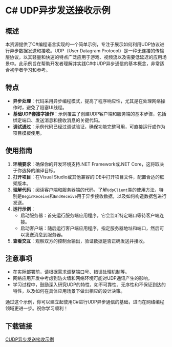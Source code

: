 # C# UDP异步发送接收示例

## 概述

本资源提供了C#编程语言实现的一个简单示例，专注于展示如何利用UDP协议进行异步数据发送和接收。UDP（User Datagram Protocol）是一种无连接的传输层协议，以其轻量和快速的特点广泛应用于游戏、视频流以及需要低延迟的应用场景中。此示例旨在帮助开发者理解并实践C#中UDP异步通信的基本概念，非常适合初学者学习和参考。

## 特点

- **异步处理**：代码采用异步编程模式，提高了程序响应性，尤其是在处理网络操作时，避免了阻塞UI线程。
- **基础UDP套接字操作**：示例覆盖了创建UDP客户端和服务端的基本步骤，包括绑定端口、发送消息和接收消息的关键代码。
- **调试通过**：示例代码已经过调试验证，确保功能完整可用，可直接运行或作为项目模板使用。

## 使用指南

1. **环境要求**：确保你的开发环境支持.NET Framework或.NET Core，这将取决于你选择的编译目标。
2. **打开项目**：在Visual Studio或其他兼容的IDE中打开项目文件，配置合适的框架版本。
3. **理解代码**：阅读客户端和服务器端的代码，了解`UdpClient`类的使用方法，特别是`BeginReceive`和`EndReceive`用于异步接收数据，以及如何构造数据包进行发送。
4. **运行示例**：
   - 启动服务器：首先运行服务端应用程序，它会监听特定端口等待客户端连接。
   - 启动客户端：随后运行客户端应用程序，指定服务器地址和端口，然后可以发送消息到服务器。
5. **查看交互**：观察双方的控制台输出，验证数据是否正确发送并接收。

## 注意事项

- 在实际部署前，请根据需求调整端口号、错误处理机制等。
- 网络应用开发中考虑到防火墙和网络环境可能对UDP通讯产生的影响。
- 学习过程中，鼓励深入研究UDP的特性，如不可靠性、无序性和不保证到达的特性，以及如何在具体应用场景下做出相应的设计决策。

通过这个示例，你可以建立起使用C#进行UDP异步通信的基础，进而在网络编程领域更进一步。祝你学习顺利！

## 下载链接

[CUDP异步发送接收示例](https://pan.quark.cn/s/13d93e4c63a4)